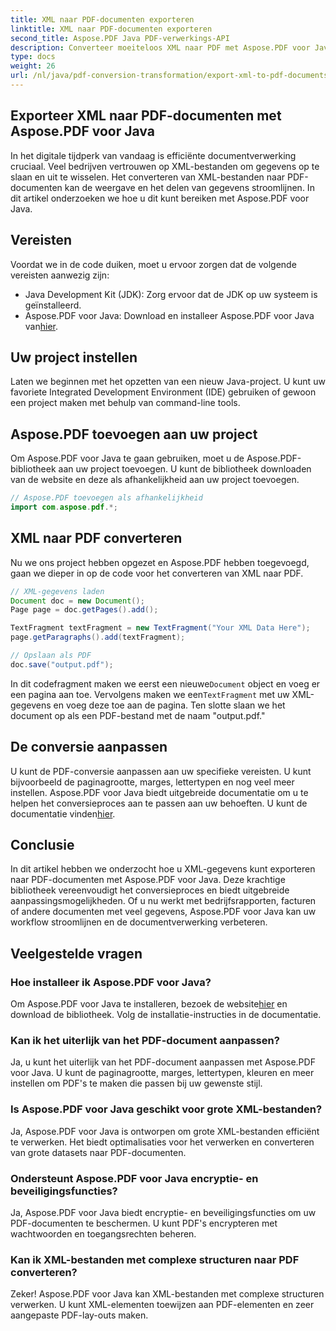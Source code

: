```yaml
---
title: XML naar PDF-documenten exporteren
linktitle: XML naar PDF-documenten exporteren
second_title: Aspose.PDF Java PDF-verwerkings-API
description: Converteer moeiteloos XML naar PDF met Aspose.PDF voor Java. Stroomlijn datarepresentatie en -deling. Leer hoe in deze uitgebreide gids.
type: docs
weight: 26
url: /nl/java/pdf-conversion-transformation/export-xml-to-pdf-documents/
---
```


## Exporteer XML naar PDF-documenten met Aspose.PDF voor Java

In het digitale tijdperk van vandaag is efficiënte documentverwerking cruciaal. Veel bedrijven vertrouwen op XML-bestanden om gegevens op te slaan en uit te wisselen. Het converteren van XML-bestanden naar PDF-documenten kan de weergave en het delen van gegevens stroomlijnen. In dit artikel onderzoeken we hoe u dit kunt bereiken met Aspose.PDF voor Java.

## Vereisten

Voordat we in de code duiken, moet u ervoor zorgen dat de volgende vereisten aanwezig zijn:

- Java Development Kit (JDK): Zorg ervoor dat de JDK op uw systeem is geïnstalleerd.
-  Aspose.PDF voor Java: Download en installeer Aspose.PDF voor Java van[hier](https://releases.aspose.com/pdf/java/).

## Uw project instellen

Laten we beginnen met het opzetten van een nieuw Java-project. U kunt uw favoriete Integrated Development Environment (IDE) gebruiken of gewoon een project maken met behulp van command-line tools. 

## Aspose.PDF toevoegen aan uw project

Om Aspose.PDF voor Java te gaan gebruiken, moet u de Aspose.PDF-bibliotheek aan uw project toevoegen. U kunt de bibliotheek downloaden van de website en deze als afhankelijkheid aan uw project toevoegen.

```java
// Aspose.PDF toevoegen als afhankelijkheid
import com.aspose.pdf.*;
```

## XML naar PDF converteren

Nu we ons project hebben opgezet en Aspose.PDF hebben toegevoegd, gaan we dieper in op de code voor het converteren van XML naar PDF.

```java
// XML-gegevens laden
Document doc = new Document();
Page page = doc.getPages().add();

TextFragment textFragment = new TextFragment("Your XML Data Here");
page.getParagraphs().add(textFragment);

// Opslaan als PDF
doc.save("output.pdf");
```

 In dit codefragment maken we eerst een nieuwe`Document` object en voeg er een pagina aan toe. Vervolgens maken we een`TextFragment` met uw XML-gegevens en voeg deze toe aan de pagina. Ten slotte slaan we het document op als een PDF-bestand met de naam "output.pdf."

## De conversie aanpassen

 U kunt de PDF-conversie aanpassen aan uw specifieke vereisten. U kunt bijvoorbeeld de paginagrootte, marges, lettertypen en nog veel meer instellen. Aspose.PDF voor Java biedt uitgebreide documentatie om u te helpen het conversieproces aan te passen aan uw behoeften. U kunt de documentatie vinden[hier](https://reference.aspose.com/pdf/java/).

## Conclusie

In dit artikel hebben we onderzocht hoe u XML-gegevens kunt exporteren naar PDF-documenten met Aspose.PDF voor Java. Deze krachtige bibliotheek vereenvoudigt het conversieproces en biedt uitgebreide aanpassingsmogelijkheden. Of u nu werkt met bedrijfsrapporten, facturen of andere documenten met veel gegevens, Aspose.PDF voor Java kan uw workflow stroomlijnen en de documentverwerking verbeteren.

## Veelgestelde vragen

### Hoe installeer ik Aspose.PDF voor Java?

 Om Aspose.PDF voor Java te installeren, bezoek de website[hier](https://releases.aspose.com/pdf/java/) en download de bibliotheek. Volg de installatie-instructies in de documentatie.

### Kan ik het uiterlijk van het PDF-document aanpassen?

Ja, u kunt het uiterlijk van het PDF-document aanpassen met Aspose.PDF voor Java. U kunt de paginagrootte, marges, lettertypen, kleuren en meer instellen om PDF's te maken die passen bij uw gewenste stijl.

### Is Aspose.PDF voor Java geschikt voor grote XML-bestanden?

Ja, Aspose.PDF voor Java is ontworpen om grote XML-bestanden efficiënt te verwerken. Het biedt optimalisaties voor het verwerken en converteren van grote datasets naar PDF-documenten.

### Ondersteunt Aspose.PDF voor Java encryptie- en beveiligingsfuncties?

Ja, Aspose.PDF voor Java biedt encryptie- en beveiligingsfuncties om uw PDF-documenten te beschermen. U kunt PDF's encrypteren met wachtwoorden en toegangsrechten beheren.

### Kan ik XML-bestanden met complexe structuren naar PDF converteren?

Zeker! Aspose.PDF voor Java kan XML-bestanden met complexe structuren verwerken. U kunt XML-elementen toewijzen aan PDF-elementen en zeer aangepaste PDF-lay-outs maken.